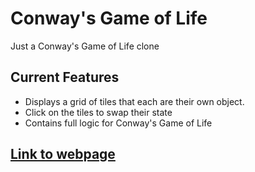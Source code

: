 # Conway's Game of Life

Just a Conway's Game of Life clone

## Current Features

* Displays a grid of tiles that each are their own object.
* Click on the tiles to swap their state
* Contains full logic for Conway's Game of Life

## [Link to webpage](https://ecd555assassin.github.io/conways-game-of-life/)
